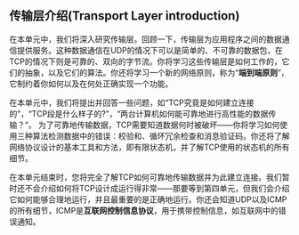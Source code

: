 ## 传输层介绍(Transport Layer introduction)

在本单元中，我们将深入研究传输层。回顾一下，传输层为应用程序之间的数据通信提供服务。这种数据通信在UDP的情况下可以是简单的、不可靠的数据包，在TCP的情况下则是可靠的、双向的字节流。你将学习这些传输层是如何工作的，它们的抽象，以及它们的算法。你还将学习一个新的网络原则，称为“**端到端原则**”，它制约着你如何以及在何处正确实现一个功能。

在本单元中，我们将提出并回答一些问题，如“TCP究竟是如何建立连接的”，“TCP段是什么样子的?”，“两台计算机如何能可靠地进行高性能的数据传输？”。 为了可靠地传输数据，TCP需要知道数据何时被破坏——你将学习如何使用三种算法检测数据中的错误：校验和、循环冗余检查和消息验证码。你还将了解网络协议设计的基本工具和方法，即有限状态机，并了解TCP使用的状态机的所有细节。

在本单元结束时，您将完全了解TCP如何可靠地传输数据并为此建立连接。我们暂时还不会介绍如何将TCP设计成运行得非常——那要等到第四单元，但我们会介绍它如何能够合理地运行，并且最重要的是正确地运行。你还会知道UDP以及ICMP的所有细节，ICMP是**互联网控制信息协议**，用于携带控制信息，如互联网中的错误通知。

